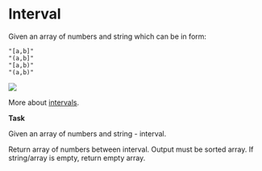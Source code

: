 # Interval

Given an array of numbers and string which can be in form:
```
"[a,b]"
"(a,b]"
"[a,b)"
"(a,b)"
```
![](https://i.postimg.cc/02vmbh3j/Interval.jpg)

More about [intervals](https://en.wikipedia.org/wiki/Interval_(mathematics)).

**Task**

Given an array of numbers and string - interval.

Return array of numbers between interval. Output must be sorted array. If string/array is empty, return empty array.
